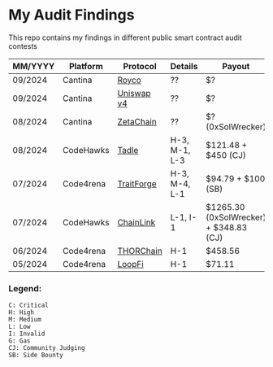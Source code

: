 # My Audit Findings

This repo contains my findings in different public smart contract audit contests

| MM/YYYY | Platform | Protocol | Details | Payout |
| --- | --- | --- | --- | --- |
| 09/2024 | Cantina | [Royco](https://cantina.xyz/competitions/fadb5a8f-e39c-4a6b-89f6-a03858bb8602) | ?? | $? |
| 09/2024 | Cantina | [Uniswap v4](https://cantina.xyz/competitions/e2cf6906-ec8b-4c78-a585-74ac90615659) | ?? | $? |
| 08/2024 | Cantina | [ZetaChain](https://cantina.xyz/competitions/80a33cf0-ad69-4163-a269-d27756aacb5e) | ?? | $? (0xSolWrecker) |
| 08/2024 | CodeHawks | [Tadle](https://codehawks.cyfrin.io/c/2024-08-tadle) | H-3, M-1, L-3 | $121.48 + $450 (CJ) |
| 07/2024 | Code4rena | [TraitForge](https://code4rena.com/audits/2024-07-traitforge) | H-3, M-4, L-1 | $94.79 + $100 (SB) |
| 07/2024 | CodeHawks | [ChainLink](https://codehawks.cyfrin.io/c/2024-07-CL-CCIP) | L-1, I-1 | $1265.30 (0xSolWrecker) + $348.83 (CJ) |
| 06/2024 | Code4rena | [THORChain](https://code4rena.com/audits/2024-06-thorchain) | H-1 | $458.56 |
| 05/2024 | Code4rena | [LoopFi](https://code4rena.com/audits/2024-05-loopfi) | H-1 | $71.11 |


### Legend:
```
C: Critical
H: High
M: Medium
L: Low
I: Invalid
G: Gas
CJ: Community Judging
SB: Side Bounty
```
